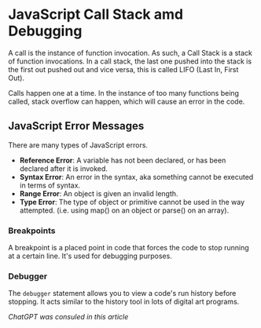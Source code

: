 # JavaScript Call Stack amd Debugging

A call is the instance of function invocation. As such, a Call Stack is a stack of function invocations. In a call stack, the last one pushed into the stack is the first out pushed out and vice versa, this is called LIFO (Last In, First Out).

Calls happen one at a time. In the instance of too many functions being called, stack overflow can happen, which will cause an error in the code.

## JavaScript Error Messages

There are many types of JavaScript errors.

- **Reference Error**: A variable has not been declared, or has been declared after it is invoked.
- **Syntax Error**: An error in the syntax, aka something cannot be executed in terms of syntax.
- **Range Error**: An object is given an invalid length.
- **Type Error**: The type of object or primitive cannot be used in the way attempted. (i.e. using map() on an object or parse() on an array).

### Breakpoints

A breakpoint is a placed point in code that forces the code to stop running at a certain line. It's used for debugging purposes.

### Debugger

The `debugger` statement allows you to view a code's run history before stopping. It acts similar to the history tool in lots of digital art programs.

*ChatGPT was consuled in this article*
